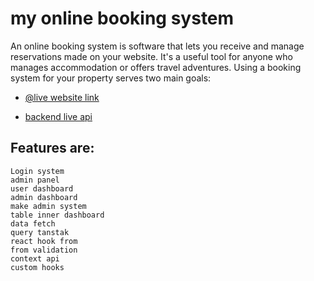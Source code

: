 # my online booking system

An online booking system is software that lets you receive and manage reservations made on your website. It's a useful tool for anyone who manages accommodation or offers travel adventures. Using a booking system for your property serves two main goals:


- [@live website link](https://booking-system251.netlify.app/)

- [backend live api](https://mern-n251-1.vercel.app)

## Features are:
    Login system
    admin panel
    user dashboard 
    admin dashboard
    make admin system
    table inner dashboard
    data fetch
    query tanstak
    react hook from
    from validation
    context api
    custom hooks
